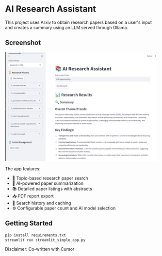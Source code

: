 # AI Research Assistant

This project uses Arxiv to obtain research papers based on a user's input and creates a summary using an LLM served through Ollama.

## Screenshot

![AI Research Assistant Interface](assets/app_screenshot.png)

The app features:
- 📝 Topic-based research paper search
- 🤖 AI-powered paper summarization
- 📚 Detailed paper listings with abstracts
- 📥 PDF report export
- 💾 Search history and caching
- ⚙️ Configurable paper count and AI model selection

## Getting Started

```
pip install requirements.txt
streamlit run streamlit_simple_app.py
```

Disclaimer: Co-written with Cursor


